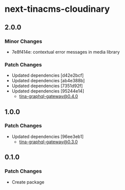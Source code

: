 # next-tinacms-cloudinary

## 2.0.0

### Minor Changes

- 7e8f414e: contextual error messages in media library

### Patch Changes

- Updated dependencies [d42e2bcf]
- Updated dependencies [ab4e388b]
- Updated dependencies [7351d92f]
- Updated dependencies [95244e14]
  - tina-graphql-gateway@0.4.0

## 1.0.0

### Patch Changes

- Updated dependencies [96ee3eb1]
  - tina-graphql-gateway@0.3.0

## 0.1.0

### Patch Changes

- Create package
